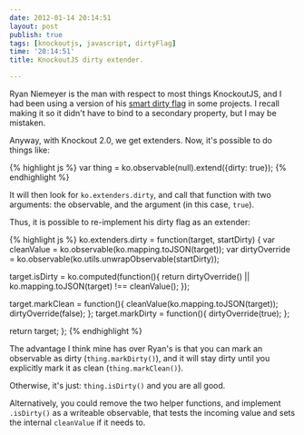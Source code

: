 ```yaml
---
date: 2012-01-14 20:14:51
layout: post
publish: true
tags: [knockoutjs, javascript, dirtyFlag]
time: '20:14:51'
title: KnockoutJS dirty extender.

---
```



Ryan Niemeyer is the man with respect to most things KnockoutJS, and I had been using a version of his [smart dirty flag](sdf) in some projects. I recall making it so it didn't have to bind to a secondary property, but I may be mistaken.

Anyway, with Knockout 2.0, we get extenders. Now, it's possible to do things like:

{% highlight js %}
var thing = ko.observable(null).extend({dirty: true});
{% endhighlight %}

It will then look for `ko.extenders.dirty`, and call that function with two arguments: the observable, and the argument (in this case, `true`).

Thus, it is possible to re-implement his dirty flag as an extender:

{% highlight js %}
ko.extenders.dirty = function(target, startDirty) {
  var cleanValue = ko.observable(ko.mapping.toJSON(target));
  var dirtyOverride = ko.observable(ko.utils.unwrapObservable(startDirty));
  
  target.isDirty = ko.computed(function(){
    return dirtyOverride() || ko.mapping.toJSON(target) !== cleanValue();
  });
  
  target.markClean = function(){
    cleanValue(ko.mapping.toJSON(target));
    dirtyOverride(false);
  };
  target.markDirty = function(){
    dirtyOverride(true);
  };
  
  return target;
};
{% endhighlight %}

The advantage I think mine has over Ryan's is that you can mark an observable as dirty (`thing.markDirty()`), and it will stay dirty until you explicitly mark it as clean (`thing.markClean()`).

Otherwise, it's just: `thing.isDirty()` and you are all good.

Alternatively, you could remove the two helper functions, and implement `.isDirty()` as a writeable observable, that tests the incoming value and sets the internal `cleanValue` if it needs to.